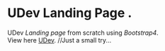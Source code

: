 #   UDev Landing Page .  
UDev _Landing page_ from scratch using _Bootstrap4_.  
View here [UDev](https://malek.github.io/UDev/).
//Just a small try...
